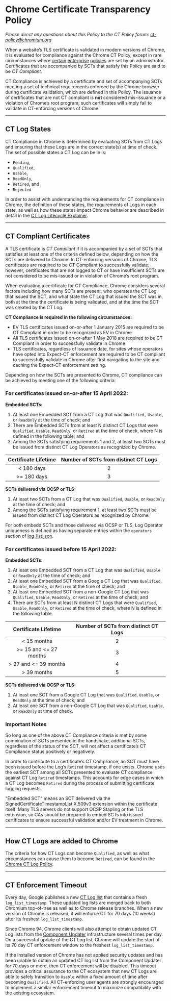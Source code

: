 # Chrome Certificate Transparency Policy
_Please direct any questions about this Policy to the CT Policy forum: [ct-policy@chromium.org](https://groups.google.com/a/chromium.org/forum/#!forum/ct-policy)_

When a website’s TLS certificate is validated in modern versions of Chrome, it is 
evaluated for compliance against the Chrome CT Policy, except in rare circumstances where [certain](https://cloud.google.com/docs/chrome-enterprise/policies/?policy=CertificateTransparencyEnforcementDisabledForCas) [enterprise](https://cloud.google.com/docs/chrome-enterprise/policies/?policy=CertificateTransparencyEnforcementDisabledForLegacyCas) [policies](https://cloud.google.com/docs/chrome-enterprise/policies/?policy=CertificateTransparencyEnforcementDisabledForUrls) are set by an administrator. Certificates that are accompanied by SCTs that satisfy this Policy are said to be *CT Compliant*.

CT Compliance is achieved by a certificate and set of accompanying SCTs meeting a set of technical requirements enforced by the Chrome browser during certificate validation, which are defined in this Policy. The issuance of certificates that are not CT compliant is **not** considered mis-issuance or a violation of Chrome’s root program; such certificates will simply fail to validate in CT-enforcing versions of Chrome.

---

## CT Log States
CT Compliance in Chrome is determined by evaluating SCTs from CT Logs and ensuring that these Logs are in the correct state(s) at time of check. The set of possible states a CT Log can be in is: 
* `Pending`,
* `Qualified`,
* `Usable`,
* `ReadOnly`, 
* `Retired`, and
* `Rejected` 

In order to assist with understanding the requirements for CT compliance in Chrome, the definition of these states, the requirements of Logs in each state, as well as how these states impact Chrome behavior are described in detail in the [CT Log Lifecycle Explainer](log_states.md). 

---

## CT Compliant Certificates
A TLS certificate is *CT Compliant* if it is accompanied by a set of SCTs that satisfies at least one of the criteria defined below, depending on how the SCTs are delivered to Chrome. In CT-enforcing versions of Chrome, TLS certificates are required to be CT Compliant to successfully validate; however, certificates that are not logged to CT or have insufficient SCTs are not considered to be mis-issued or in violation of Chrome’s root program.
 
When evaluating a certificate for CT Compliance, Chrome considers several factors including how many SCTs are present, who operates the CT Log that issued the SCT, and what state the CT Log that issued the SCT was in, both at the time the certificate is being validated, and at the time the SCT was created by the CT Log. 

**CT Compliance is required in the following circumstances:**
* EV TLS certificates issued on-or-after 1 January 2015 are required to be CT Compliant in order to be recognized as EV in Chrome
* All TLS certificates issued on-or-after 1 May 2018 are required to be CT Compliant in order to successfully validate in Chrome
* TLS certificates, regardless of issuance date, for sites whose operators have opted into Expect-CT enforcement are required to be CT compliant to successfully validate in Chrome after first navigating to the site and caching the Expect-CT enforcement setting.

Depending on how the SCTs are presented to Chrome, CT compliance can be achieved by meeting one of the following criteria:

### For certificates issued on-or-after 15 April 2022:
**Embedded SCTs:**
1. At least one Embedded SCT from a CT Log that was `Qualified,` `Usable,` or `ReadOnly` at the time of check; and
2. There are Embedded SCTs from at least N distinct CT Logs that were `Qualified`, `Usable`, `ReadOnly`, or `Retired` at the time of check, where N is defined in the following table; and
3. Among the SCTs satisfying requirements 1 and 2, at least two SCTs must be issued from distinct CT Log Operators as recognized by Chrome.

| Certificate Lifetime | Number of SCTs from distinct CT Logs |
|:---:|:---:|
| < 180 days | 2 |
| >= 180 days | 3 |

**SCTs delivered via OCSP or TLS:**
1. At least two SCTs from a CT Log that was `Qualified`, `Usable`, or `ReadOnly` at the time of check; and
2. Among the SCTs satisfying requirement 1, at least two SCTs must be issued from distinct CT Log Operators as recognized by Chrome.

For both embedd SCTs and those delivered via OCSP or TLS, Log Operator uniqueness is defined as having separate entries within the `operators` section of [log_list.json](https://www.gstatic.com/ct/log_list/v3/log_list.json).

### For certificates issued before 15 April 2022:
**Embedded SCTs:**
1. At least one Embedded SCT from a CT Log that was `Qualified`, `Usable` or `ReadOnly` at the time of check; and
2. At least one Embedded SCT from a Google CT Log that was `Qualified`, `Usable`, `ReadOnly`, or `Retired` at the time of check; and
3. At least one Embedded SCT from a non-Google CT Log that was `Qualified`, `Usable`, `ReadOnly`, or `Retired` at the time of check; and
4. There are SCTs from at least N distinct CT Logs that were `Qualified`, `Usable`, `ReadOnly`, or `Retired` at the time of check, where N is defined in the following table:

| Certificate Lifetime | Number of SCTs from distinct CT Logs |
|:---:|:---:|
| < 15 months | 2 |
| >= 15 and <= 27 months | 3 |
| > 27 and <= 39 months | 4 |
| > 39 months | 5 |

**SCTs delivered via OCSP or TLS:**
1. At least one SCT from a Google CT Log that was `Qualified`, `Usable`, or `ReadOnly` at the time of check; and
2. At least one SCT from a non-Google CT Log that was `Qualified`, `Usable`, or `ReadOnly` at time of check.

### Important Notes
So long as one of the above CT Compliance criteria is met by some combination of SCTs presented in the handshake, additional SCTs, regardless of the status of the SCT, will not affect a certificate’s CT Compliance status positively or negatively.

In order to contribute to a certificate’s CT Compliance, an SCT must have been issued before the Log’s `Retired` timestamp, if one exists. Chrome uses the earliest SCT among all SCTs presented to evaluate CT compliance against CT Log `Retired` timestamps. This accounts for edge cases in which a CT Log becomes `Retired` during the process of submitting certificate logging requests.

"Embedded SCT" means an SCT delivered via the SignedCertificateTimestampList 
X.509v3 extension within the certificate itself. Many TLS servers do not support OCSP Stapling or the TLS extension, so CAs should be prepared to embed SCTs into issued certificates to ensure successful validation and/or EV treatment in Chrome.

---

## How CT Logs are added to Chrome
The criteria for how CT Logs can become `Qualified`, as well as what circumstances can cause them to become `Retired`, can be found in the [Chrome CT Log Policy](log_policy.md).

---

## CT Enforcement Timeout
Every day, Google publishes a new [CT Log list](https://www.gstatic.com/ct/log_list/v3/log_list.json) that contains a fresh `log_list_timestamp`. These updated log lists are merged back to both Chromium top-of-tree as well as to Chrome release branches. When a new version of Chrome is released, it will enforce CT for 70 days (10 weeks) after its freshest `log_list_timestamp`. 

Since Chrome 94, Chrome clients will also attempt to obtain updated CT Log lists from the [Component Updater](https://chromium.googlesource.com/chromium/src/+/lkgr/components/component_updater/README.md) infrastructure several times per day. On a successful update of the CT Log list, Chrome will update the start of its 70 day CT enforcement window to the freshest `log_list_timestamp`.

If the installed version of Chrome has not applied security updates and has been unable to obtain an updated CT log list from the Component Updater for 70 days or more, then CT enforcement will be disabled. This timeout provides a critical assurance to the CT ecosystem that new CT Logs are able to safely transition to `Usable` within a fixed amount of time after becoming `Qualified`. All CT-enforcing user agents are strongly encouraged to implement a similar enforcement timeout to maximize compatibility with the existing ecosystem.
